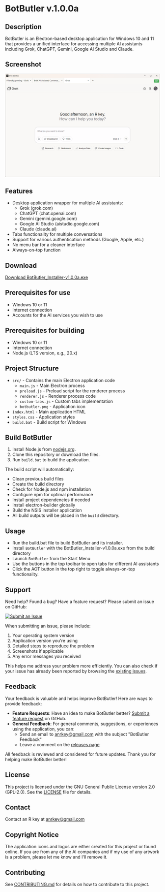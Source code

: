 # BotButler v.1.0.0a

## Description
BotButler is an Electron-based desktop application for Windows 10 and 11 that provides a unified interface for accessing multiple AI assistants including Grok, ChatGPT, Gemini, Google AI Studio and Claude.

## Screenshot
![Screenshot](screenshot.png)

## Features
- Desktop application wrapper for multiple AI assistants:
  - Grok (grok.com)
  - ChatGPT (chat.openai.com)
  - Gemini (gemini.google.com)
  - Google AI Studio (aistudio.google.com)
  - Claude (claude.ai)
- Tabs functionality for multiple conversations
- Support for various authentication methods (Google, Apple, etc.)
- No menu bar for a cleaner interface
- Always-on-top function

## Download
[Download BotButler_Installer-v1.0.0a.exe](https://github.com/AnRkey/BotButler/releases/download/v1.0.0a/BotButler_Installer-v1.0.0a.exe)

## Prerequisites for use
- Windows 10 or 11
- Internet connection
- Accounts for the AI services you wish to use

## Prerequisites for building
- Windows 10 or 11
- Internet connection
- Node.js (LTS version, e.g., 20.x)

## Project Structure
- `src/` - Contains the main Electron application code
  - `main.js` - Main Electron process
  - `preload.js` - Preload script for the renderer process
  - `renderer.js` - Renderer process code
  - `custom-tabs.js` - Custom tabs implementation
  - `botbutler.png` - Application icon
- `index.html` - Main application HTML
- `styles.css` - Application styles
- `build.bat` - Build script for Windows

## Build BotButler
1. Install Node.js from [nodejs.org](https://nodejs.org/).
2. Clone this repository or download the files.
3. Run `build.bat` to build the application.

The build script will automatically:
- Clean previous build files
- Create the build directory
- Check for Node.js and npm installation
- Configure npm for optimal performance
- Install project dependencies if needed
- Install electron-builder globally
- Build the NSIS installer application
- All build outputs will be placed in the `build` directory.

## Usage
- Run the build.bat file to build BotButler and its installer.
- Install `BotButler` with the BotButler_Installer-v1.0.0a.exe from the build directory
- Launch `BotButler` from the Start Menu
- Use the buttons in the top toolbar to open tabs for different AI assistants
- Click the AOT button in the top right to toggle always-on-top functionality.

## Support
Need help? Found a bug? Have a feature request? Please submit an issue on GitHub:

[![Submit an Issue](https://img.shields.io/github/issues/AnRkey/BotButler?style=for-the-badge)](https://github.com/AnRkey/BotButler/issues/new/choose)

When submitting an issue, please include:
1. Your operating system version
2. Application version you're using
3. Detailed steps to reproduce the problem
4. Screenshots if applicable
5. Any error messages you received

This helps me address your problem more efficiently. You can also check if your issue has already been reported by browsing the [existing issues](https://github.com/AnRkey/BotButler/issues).

## Feedback
Your feedback is valuable and helps improve BotButler! Here are ways to provide feedback:

- **Feature Requests**: Have an idea to make BotButler better? [Submit a feature request](https://github.com/AnRkey/BotButler/issues/new?labels=enhancement&template=feature_request.md&title=%5BFEATURE%5D) on GitHub.
- **General Feedback**: For general comments, suggestions, or experiences using the application, you can:
  - Send an email to anrkey@gmail.com with the subject "BotButler Feedback"
  - Leave a comment on the [releases page](https://github.com/AnRkey/BotButler/releases)

All feedback is reviewed and considered for future updates. Thank you for helping make BotButler better!

## License
This project is licensed under the GNU General Public License version 2.0 (GPL-2.0). See the [LICENSE](LICENSE) file for details.

## Contact
Contact an R key at anrkey@gmail.com

## Copyright Notice
The application icons and logos are either created for this project or found online.
If you are from any of the AI companies and if my use of any artwork is a problem, please let me know and I'll remove it.

## Contributing
See [CONTRIBUTING.md](CONTRIBUTING.md) for details on how to contribute to this project.
